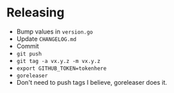 # Releasing
* Bump values in `version.go`
* Update `CHANGELOG.md`
* Commit
* `git push`
* `git tag -a vx.y.z -m vx.y.z`
* `export GITHUB_TOKEN=tokenhere`
* `goreleaser`
* Don't need to push tags I believe, goreleaser does it.
